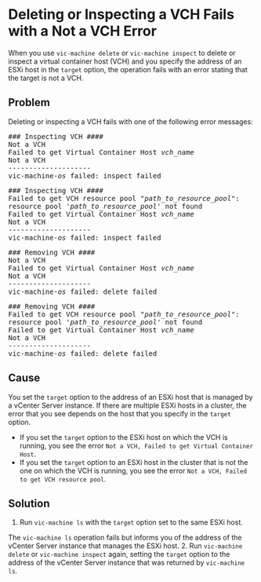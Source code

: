 # Deleting or Inspecting a VCH Fails with a Not a VCH Error #

When you use `vic-machine delete` or `vic-machine inspect` to delete or inspect a virtual container host (VCH) and you specify the address of an ESXi host in the `target` option, the operation fails with an error stating that the target is not a VCH.

## Problem ##
Deleting or inspecting a VCH fails with one of the following error messages: 

<pre>### Inspecting VCH ####                      
Not a VCH                                    
Failed to get Virtual Container Host <i>vch_name</i>   
Not a VCH                                    
--------------------                         
vic-machine-<i>os</i> failed: inspect failed</pre>

<pre>### Inspecting VCH ####                      
Failed to get VCH resource pool "<i>path_to_resource_pool</i>": 
resource pool '<i>path_to_resource_pool</i>' not found
Failed to get Virtual Container Host <i>vch_name</i>   
Not a VCH                                    
--------------------                         
vic-machine-<i>os</i> failed: inspect failed</pre>

<pre>### Removing VCH ####                      
Not a VCH                                    
Failed to get Virtual Container Host <i>vch_name</i>    
Not a VCH                                    
--------------------                         
vic-machine-<i>os</i> failed: delete failed</pre>

<pre>### Removing VCH ####                      
Failed to get VCH resource pool "<i>path_to_resource_pool</i>": 
resource pool '<i>path_to_resource_pool</i>' not found
Failed to get Virtual Container Host <i>vch_name</i>   
Not a VCH                                    
--------------------                         
vic-machine-<i>os</i> failed: delete failed</pre>

## Cause ##
You set the `target` option to the address of an ESXi host that is managed by a vCenter Server instance. If there are multiple ESXi hosts in a cluster, the error that you see depends on the host that you specify in the `target` option. 

- If you set the `target` option to the ESXi host on which the VCH is running, you see the error `Not a VCH, Failed to get Virtual Container Host`.
- If you set the `target` option to an ESXi host in the cluster that is not the one on which the VCH is running, you see the error `Not a VCH, Failed to get VCH resource pool`.

## Solution ##


1. Run `vic-machine ls` with the `target` option set to the same ESXi host.

  The `vic-machine ls` operation fails but informs you of the address of the  vCenter Server instance that manages the ESXi host.
2. Run `vic-machine delete` or `vic-machine inspect` again, setting the `target` option to the address of the vCenter Server instance that was returned by `vic-machine ls`.
